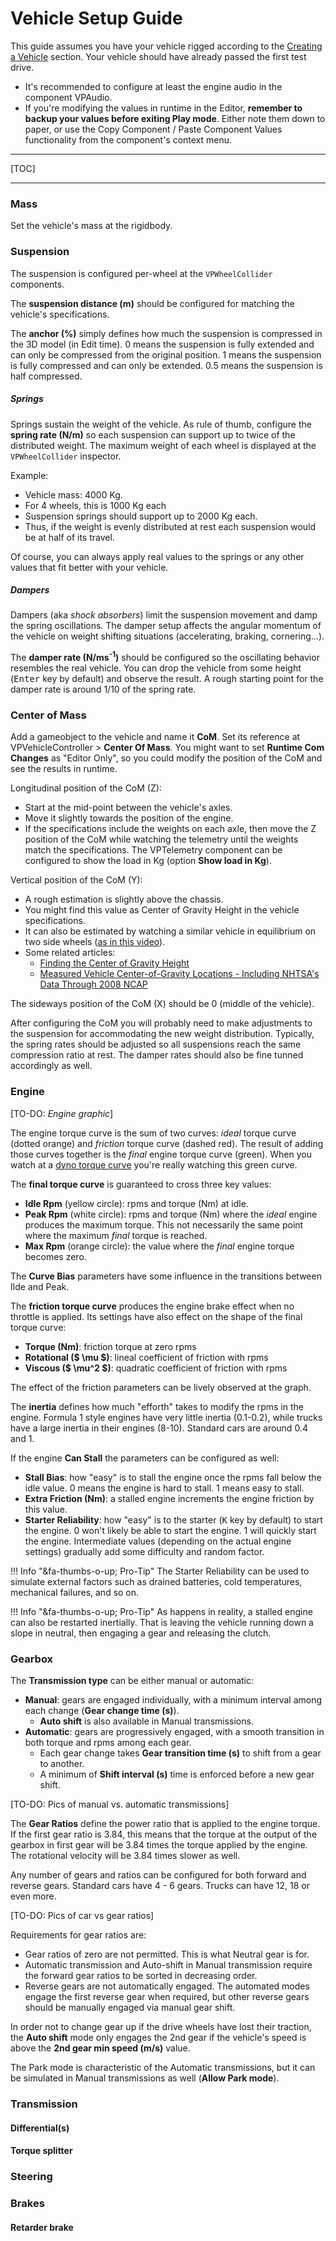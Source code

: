 # Vehicle Setup Guide

This guide assumes you have your vehicle rigged according to the [Creating a Vehicle](vehicle-creation.md)
section. Your vehicle should have already passed the first test drive.

- It's recommended to configure at least the engine audio in the component VPAudio.
- If you're modifying the values in runtime in the Editor, **remember to backup your values before
	exiting Play mode**. Either note them down to paper, or use the Copy Component / Paste Component
	Values functionality from the component's context menu.

---

[TOC]

---

### Mass

Set the vehicle's mass at the rigidbody.

### Suspension

The suspension is configured per-wheel at the `VPWheelCollider` components.

The **suspension distance (m)** should be configured for matching the vehicle's specifications.

The **anchor (%)** simply defines how much the suspension is compressed in the 3D model (in Edit time).
0 means the suspension is fully extended and can only be compressed from the original position. 1
means the suspension is fully compressed and can only be extended. 0.5 means the suspension is half
compressed.

##### Springs

Springs sustain the weight of the vehicle. As rule of thumb, configure the **spring rate (N/m)**
so each suspension can support up to twice of the distributed weight. The maximum weight of each
wheel is displayed at the `VPWheelCollider` inspector.

Example:

- Vehicle mass: 4000 Kg.
- For 4 wheels, this is 1000 Kg each
- Suspension springs should support up to 2000 Kg each.
- Thus, if the weight is evenly distributed at rest each suspension would be at half of its travel.

Of course, you can always apply real values to the springs or any other values that fit better
with your vehicle.

##### Dampers

Dampers (aka _shock absorbers_) limit the suspension movement and damp the spring oscillations.
The damper setup affects the angular momentum of the vehicle on weight shifting situations
(accelerating, braking, cornering...).

The **damper rate (N/ms<sup>-1</sup>)** should be configured so the
oscillating behavior resembles the real vehicle. You can drop the vehicle from some height
(<kbd>Enter</kbd> key by default) and observe the result. A rough starting point for the damper
rate is around 1/10 of the spring rate.

### Center of Mass

Add a gameobject to the vehicle and name it **CoM**. Set its reference at VPVehicleController >
**Center Of Mass**. You might want to set **Runtime Com Changes** as "Editor Only", so you could
modify the position of the CoM and see the results in runtime.

Longitudinal position of the CoM (Z):

- Start at the mid-point between the vehicle's axles.
- Move it slightly towards the position of the engine.
- If the specifications include the weights on each axle, then move the Z position of the CoM while
	watching the telemetry until the weights match the specifications. The VPTelemetry component
	can be configured to show the load in Kg (option **Show load in	Kg**).

Vertical position of the CoM (Y):

- A rough estimation is slightly above the chassis.
- You might find this value as Center of Gravity Height in the vehicle specifications.
- It can also be estimated by watching a similar vehicle in equilibrium on two side wheels ([as in this video](https://www.youtube.com/watch?v=viXprD1CkXg)).
- Some related articles:
	- [Finding the Center of Gravity Height](http://www.longacreracing.com/technical-articles.aspx?item=42586)
	- [Measured Vehicle Center-of-Gravity Locations - Including NHTSA's Data Through 2008 NCAP](http://papers.sae.org/2010-01-0086/)

The sideways position of the CoM (X) should be 0 (middle of the vehicle).

After configuring the CoM you will probably need to make adjustments to the suspension for
accommodating the new weight distribution. Typically, the spring rates should be adjusted so all
suspensions reach the same compression ratio at rest. The damper rates should also be fine tunned
accordingly as well.

### Engine

[TO-DO: _Engine graphic_]

The engine torque curve is the sum of two curves: _ideal_ torque curve (dotted orange) and
_friction_ torque curve (dashed red). The result of adding those curves together is the _final_
engine torque curve (green). When you watch at a [dyno torque curve](https://www.google.es/search?q=dyno+curve&tbm=isch)
you're really watching this green curve.

The **final torque curve** is guaranteed to cross three key values:

- **Idle Rpm** (yellow circle): rpms and torque (Nm) at idle.
- **Peak Rpm** (white circle): rpms and torque (Nm) where the _ideal_ engine produces the maximum
	torque. This not necessarily the same point where the maximum _final_ torque is reached.
- **Max Rpm** (orange circle): the value where the _final_ engine torque becomes zero.

The **Curve Bias** parameters have some influence in the transitions between Ilde and Peak.

The **friction torque curve** produces the engine brake effect when no throttle is applied. Its
settings have also effect on the shape of the final torque curve:

- **Torque (Nm)**: friction torque at zero rpms
- **Rotational ($ \mu $)**: lineal coefficient of friction with rpms
- **Viscous ($ \mu^2 $)**: quadratic coefficient of friction with rpms

The effect of the friction parameters can be lively observed at the graph.

The **inertia** defines how much "efforth" takes to modify the rpms in the engine. Formula 1 style
engines have very little inertia (0.1-0.2), while trucks have a large inertia in their engines
(8-10). Standard cars are around 0.4 and 1.

If the engine **Can Stall** the parameters can be configured as well:

- **Stall Bias**: how "easy" is to stall the engine once the rpms fall below the idle value. 0 means
	the engine is hard to stall. 1 means easy to stall.
- **Extra Friction (Nm)**: a stalled engine increments the engine friction by this value.
- **Starter Reliability**: how "easy" is to the starter (<kbd>K</kbd> key by default) to start
	the engine. 0 won't likely be able to start the engine. 1 will quickly start the engine.
	Intermediate values (depending on the actual engine settings) gradually add some difficulty and
	random factor.

!!! Info "&fa-thumbs-o-up; Pro-Tip"
	The Starter Reliability can be used to simulate external factors such as drained batteries, cold
	temperatures, mechanical failures, and so on.

!!! Info "&fa-thumbs-o-up; Pro-Tip"
	As happens in reality, a stalled engine can also be restarted inertially. That is leaving the
	vehicle running down a slope in neutral, then engaging a gear and releasing the clutch.

### Gearbox

The **Transmission type** can be either manual or automatic:

- **Manual**: gears are engaged individually, with a minimum interval among each change (**Gear
	change time (s)**).
	- **Auto shift** is also available in Manual transmissions.
- **Automatic**: gears are progressively engaged, with a smooth transition in both torque and rpms
	among each gear.
	- Each gear change takes **Gear transition time (s)** to shift from a gear to another.
	- A minimum of **Shift interval (s)** time is enforced before a new gear shift.

[TO-DO: Pics of manual vs. automatic transmissions]

The **Gear Ratios** define the power ratio that is applied to the engine torque. If the first gear
ratio is 3.84, this means that the torque at the output of the gearbox in first gear will be 3.84
times the torque applied by the engine. The rotational velocity will be 3.84 times slower as well.

Any number of gears and ratios can be configured for both forward and reverse gears. Standard cars
have 4 - 6 gears. Trucks can have 12, 18 or even more.

[TO-DO: Pics of car vs gear ratios]

Requirements for gear ratios are:

- Gear ratios of zero are not permitted. This is what Neutral gear is for.
- Automatic transmission and Auto-shift in Manual transmission require the forward gear ratios to
	be sorted in decreasing order.
- Reverse gears are not automatically engaged. The automated modes engage the first reverse gear
	when required, but other reverse gears should be manually engaged via manual gear shift.

In order not to change gear up if the drive wheels have lost their traction, the **Auto shift** mode
only engages the 2nd gear if the vehicle's speed is above the **2nd gear min speed (m/s)** value.

The Park mode is characteristic of the Automatic transmissions, but it can be simulated in Manual
transmissions as well (**Allow Park mode**).

### Transmission

#### Differential(s)

#### Torque splitter

### Steering

### Brakes

#### Retarder brake

